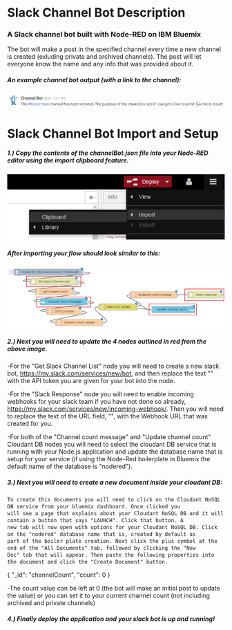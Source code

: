 # Slack Channel Bot Description
### A Slack channel bot built with Node-RED on IBM Bluemix

The bot will make a post in the specified channel every time a new channel is created (exluding private and archived channels). The post will let everyone know the name and any info that was provided about it.

##### An example channel bot output (with a link to the channel):
![alt tag](https://github.com/franklsm1/SlackChannelBot/blob/master/exampleBot2.PNG)

# Slack Channel Bot Import and Setup
##### 1.) Copy the contents of the channelBot.json file into your Node-RED editor using the import clipboard feature.

![alt tag](https://github.com/franklsm1/SlackChannelBot/blob/master/import.PNG)


##### After importing your flow should look similar to this:
![alt tag](https://github.com/franklsm1/SlackChannelBot/blob/master/nodeFlow.PNG)

##### 2.) Next you will need to update the 4 nodes outlined in red from the above image.
  
  -For the "Get Slack Channel List" node you will need to create a new slack bot, https://my.slack.com/services/new/bot, and then replace the text "<Slack API Bot Token Goes Here>" with the API token you are given for your bot into the node.
  
  -For the "Slack Response" node you will need to enable incoming webhooks for your slack team if you have not done so already, https://my.slack.com/services/new/incoming-webhook/. Then you will need to replace the text of the URL field, "<Slack Incoming Webhook URL Goes Here>", with the Webhook URL that was created for you.
  
  -For both of the "Channel count message" and "Update channel count" Cloudant DB nodes you will need to select the cloudant DB service that is running with your Node.js application and update the database name that is setup for your service (if using the Node-Red boilerplate in Bluemix the default name of the database is "nodered").
  
##### 3.) Next you will need to create a new document inside your cloudant DB:
    To create this documents you will need to click on the Cloudant NoSQL DB service from your bluemix dashboard. Once clicked you
    will see a page that explains about your Cloudant NoSQL DB and it will contain a button that says "LAUNCH". Click that button. A
    new tab will now open with options for your Cloudant NoSQL DB. Click on the "nodered" database name that is, created by default as
    part of the boiler plate creation. Next click the plus symbol at the end of the "All Documents" tab, followed by clicking the "New
    Doc" tab that will appear. Then paste the following properties into the document and click the "Create Document" button.
    
  {
    "_id": "channelCount",
    "count": 0
  }
  
  -The count value can be left at 0 (the bot will make an initial post to update the value) or you can set it to your current channel count (not including archived and private channels)
  
##### 4.) Finally deploy the application and your slack bot is up and running!
